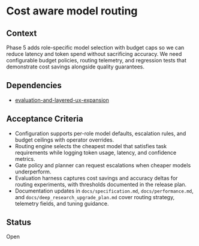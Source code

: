 # Cost aware model routing

## Context
Phase 5 adds role-specific model selection with budget caps so we can reduce
latency and token spend without sacrificing accuracy. We need configurable
budget policies, routing telemetry, and regression tests that demonstrate cost
savings alongside quality guarantees.

## Dependencies
- [evaluation-and-layered-ux-expansion](evaluation-and-layered-ux-expansion.md)

## Acceptance Criteria
- Configuration supports per-role model defaults, escalation rules, and budget
  ceilings with operator overrides.
- Routing engine selects the cheapest model that satisfies task requirements
  while logging token usage, latency, and confidence metrics.
- Gate policy and planner can request escalations when cheaper models underperform.
- Evaluation harness captures cost savings and accuracy deltas for routing
  experiments, with thresholds documented in the release plan.
- Documentation updates in `docs/specification.md`, `docs/performance.md`, and
  `docs/deep_research_upgrade_plan.md` cover routing strategy, telemetry fields,
  and tuning guidance.

## Status
Open
